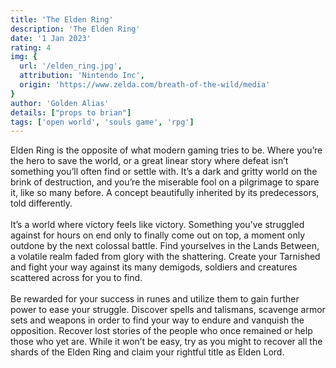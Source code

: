 ```yaml
---
title: 'The Elden Ring'
description: 'The Elden Ring'
date: '1 Jan 2023'
rating: 4
img: {
  url: '/elden_ring.jpg',
  attribution: 'Nintendo Inc',
  origin: 'https://www.zelda.com/breath-of-the-wild/media'
}
author: 'Golden Alias'
details: ["props to brian"]
tags: ['open world', 'souls game', 'rpg']
---
```


Elden Ring is the opposite of what modern gaming tries to be. Where you’re the hero to save the world,
or a great linear story where defeat isn’t something you’ll often find or settle with. It’s a dark and gritty world on the brink of destruction,
 and you’re the miserable fool on a pilgrimage to spare it, like so many before. A concept beautifully inherited by its predecessors, told differently.
\
\
It’s a world where victory feels like victory. Something you’ve struggled against for hours on end only to finally come out on top,
 a moment only outdone by the next colossal battle. Find yourselves in the Lands Between, a volatile realm faded from glory with the shattering. Create your Tarnished and fight your way against its many demigods, soldiers and creatures scattered across for you to find.
\
\
Be rewarded for your success in runes and utilize them to gain further power to ease your struggle. Discover spells and talismans,
scavenge armor sets and weapons in order to find your way to endure and vanquish the opposition.
Recover lost stories of the people who once remained or help those who yet are. While it won’t be easy,
try as you might to recover all the shards of the Elden Ring and claim your rightful title as Elden Lord.
